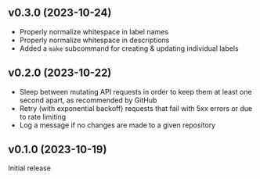 v0.3.0 (2023-10-24)
-------------------
- Properly normalize whitespace in label names
- Properly normalize whitespace in descriptions
- Added a `make` subcommand for creating & updating individual labels

v0.2.0 (2023-10-22)
-------------------
- Sleep between mutating API requests in order to keep them at least one second
  apart, as recommended by GitHub
- Retry (with exponential backoff) requests that fail with 5xx errors or due to
  rate limiting
- Log a message if no changes are made to a given repository

v0.1.0 (2023-10-19)
-------------------
Initial release
